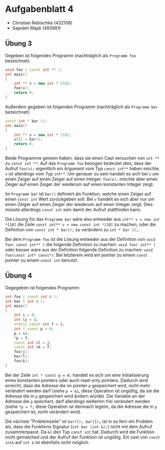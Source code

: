 # Aufgabenblatt 4
* Christian Rebischke (432108)
* Sajedeh Majdi (493981)

## Übung 3
Gegeben ist folgendes Programm (nachträglich als `Programm foo` bezeichnet):
```c++
void foo ( const int ** );
int main()
{
	int ** v = new int * [10];
	foo(v);
	return 0;
}
```

Außerdem gegeben ist folgendes Programm (nachträglich als `Programm bar` bezeichnet):
```c++
const int * bar ();
int main()
{
	int ** v = new int * [10];
	v[0] = bar();
	return 0;
}
```

Beide Programme gemein haben, dass sie einen Cast versuchen von `int **` zu `const int **`.
Auf das `Programm foo` bezogen bedeutet dies, dass der Aufruf `foo(v);` eigentlich ein Argument
vom Typ `const int**` haben möchte. `v` ist allerdings vom Typ `int**`. Um genauer zu sein handelt
es sich bei `v` um einen Zeiger auf einen Zeiger auf einen Integer. `foo(v);` möchte aber einen
Zeiger auf einen Zeiger der wiederum auf einen konstanten Integer zeigt.

Im `Programm bar` ist `bar()` definiert als Funktion, welche einen Zeiger auf einen `const int`
Wert zurückgeben soll. Bei `v` handelt es sich aber nur um einen Zeiger auf einen Zeiger der wiederum
auf einen Integer zeigt. Dies müsste allerdings `const int` sein damit der Aufruf stattfinden kann.

Die Lösung für das `Programm bar` wäre also entweder aus `int** v = new int *[10]` die Zeile
`const int** v = new const int *[10]` zu machen, oder die Definition von `const int * bar();` zu
verändern zu `int * bar ();`.

Bei dem `Programm foo` ist die Lösung entweder aus der Definition von `void foo( const int** )` die folgende
Definition zu machen: `void foo( int** )` oder besser wäre aus der Definition folgende Definition zu machen:
`void foo(const int* const*)`. Bei letzterem wird ein pointer zu einem `const` pointer zu einem `const int` benutzt.



## Übung 4
Gegegeben ist folgendes Programm:
```c++
int foo ( const int & );
int bar ( int & );
int main()
{
	int i = 0;
	int &j = i;
	static const int f = i;
	int * const p = 0;
	p = &i;
	*p = f;
	const int &l = j;
	const int &k = f;
	foo(j);
	bar(l);
	foo(k);
}
```

Bei der Zeile `int * const p = 0;` handelt es sich um eine Initialisierung eines konstanten pointers oder auch
read-only pointers. Dadurch wird erreicht, dass die Adresse die im pointer `p` gespeichert wird,
nicht mehr verändert werden darf (siehe `p = &i`, diese Operation ist ungültig, da sie die Adresse die in `p`
gespeichert wird ändern würde).
Die Variable an der Adresse die `p` speichert, darf allerdings weiterhin frei verändert werden (siehe `*p = f;`
diese Operation ist demnach legitim, da die Adresse die in `p` gespeichert ist, nicht verändert wird).

Die nächste "Problemzeile" ist `bar(l);`. `bar(l);` ist in so fern ein Problem als, dass die Funktions Signatur
(`int bar (int &);`) nicht mit dem Aufruf zusammenpasst. Da `&l` den Typ `const int` hat.
Dadurch wird die Funktion nicht gematched und der Aufruf der Funktion ist ungültig.
Ein cast von `const int&` auf `int &` ist ebenfalls nicht möglich.

